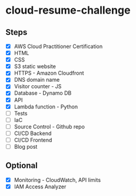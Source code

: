 # cloud-resume-challenge

## Steps

- [x] AWS Cloud Practitioner Certification
- [x] HTML
- [x] CSS
- [x] S3 static website
- [x] HTTPS - Amazon Cloudfront
- [x] DNS domain name
- [x] Visitor counter - JS
- [x] Database - Dynamo DB
- [x] API
- [x] Lambda function - Python
- [ ] Tests
- [ ] IaC 
- [ ] Source Control - Github repo
- [ ] CI/CD Backend 
- [ ] CI/CD Frontend
- [ ] Blog post

## Optional

- [x] Monitoring - CloudWatch, API limits
- [x] IAM Access Analyzer
